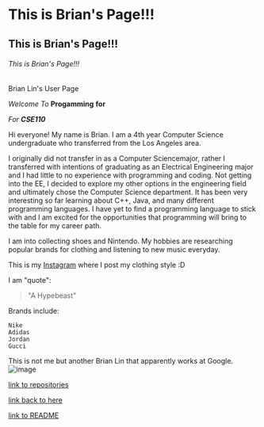 # This is Brian's Page!!!
## This is Brian's Page!!!
###### This is Brian's Page!!!

Brian Lin's User Page

*Welcome*
_To_
**Progamming**
__for__

_For **CSE110**_

Hi everyone!
My name is Brian. I am a 4th year Computer Science undergraduate who transferred from the Los Angeles area.

I originally did not transfer in as a Computer Sciencemajor, rather I transferred with intentions of graduating as an Electrical Engineering major and I had little to no experience with programming and coding. Not getting into the EE, I decided to explore my other options in the engineering field and ultimately chose the Computer Science department. It has been very interesting so far learning about C++, Java, and many different programming languages. I have yet to find a programming language to stick with and I am excited for the opportunities that programming will bring to the table for my career path.

I am into collecting shoes and Nintendo. My hobbies are researching popular brands for clothing and listening to new music everyday. 

This is my [Instagram](https://www.instagram.com/lin_ister/) where I post my clothing style :D


I am "quote": 

> "A Hypebeast"

Brands include:
```
Nike
Adidas
Jordan
Gucci
```
This is not me but another Brian Lin that apparently works at Google.
![image](https://media-exp1.licdn.com/dms/image/C4D03AQEE_PK7rk-DKA/profile-displayphoto-shrink_800_800/0/1571175280023?e=1615420800&v=beta&t=RmC1xBIad3oj2xjobBVb11NQjTrK_JAPEhclHJjeJWo)

[link to repositories](https://github.com/lin-ister/lin-ister.github.io.git)

[link back to here](https://lin-ister.github.io/)

[link to README](./README.md)

